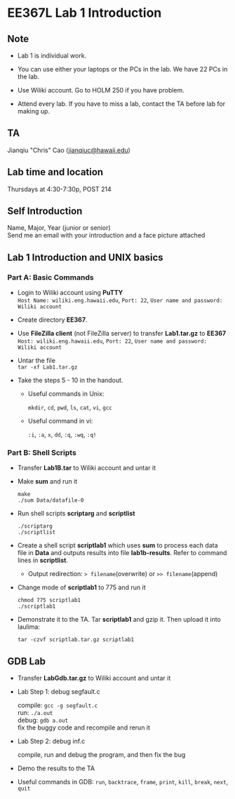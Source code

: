 # EE367L Lab 1 Introduction
## Note

  - Lab 1 is individual work.
  
  - You can use either your laptops or the PCs in the lab. We have 22 PCs in the lab.
  
  - Use Wiliki account. Go to HOLM 250 if you have problem.
  
  - Attend every lab. If you have to miss a lab, contact the TA before lab for making up.



## TA

  Jianqiu "Chris" Cao (jianqiuc@hawaii.edu)
## Lab time and location
  Thursdays at 4:30-7:30p, POST 214
## Self Introduction
  Name, Major, Year (junior or senior)  
  Send me an email with your introduction and a face picture attached


## Lab 1 Introduction and UNIX basics
### Part A: Basic Commands

- Login to Wiliki account using **PuTTY**  
  `Host Name: wiliki.eng.hawaii.edu`, `Port: 22`, `User name and password: Wiliki account`

- Create directory **EE367**. 

- Use **FileZilla client** (not FileZilla server) to transfer **Lab1.tar.gz** to **EE367**  
  `Host: wiliki.eng.hawaii.edu`, `Port: 22`, `User name and password: Wiliki account`

- Untar the file  
  `tar -xf Lab1.tar.gz`

- Take the steps 5 - 10 in the handout. 

  - Useful commands in Unix:

    `mkdir`, `cd`, `pwd`, `ls`, `cat`, `vi`, `gcc`

  - Useful command in vi:

    `:i`, `:a`, `x`, `dd`, `:q`, `:wq`, `:q!`




### Part B: Shell Scripts

- Transfer **Lab1B.tar** to Wiliki account and untar it

- Make **sum** and run it

  `make`  
  `./sum Data/datafile-0`

- Run shell scripts **scriptarg** and **scriptlist**

  `./scriptarg`  
  `./scriptlist`

- Create a shell script **scriptlab1** which uses **sum** to process each data file in **Data** and outputs results into file **lab1b-results**. Refer to command lines in **scriptlist**.

  - Output redirection: `> filename`(overwrite) or `>> filename`(append)

- Change mode of  **scriptlab1** to 775 and run it

  `chmod 775 scriptlab1`  
  `./scriptlab1`

- Demonstrate it to the TA. Tar **scriptlab1** and gzip it. Then upload it into laulima:

  `tar -czvf scriptlab.tar.gz scriptlab1`


## GDB Lab
- Transfer **LabGdb.tar.gz** to Wiliki account and untar it

- Lab Step 1: debug segfault.c

  compile: `gcc -g segfault.c`  
  run: `./a.out`  
  debug: `gdb a.out`  
  fix the buggy code and recompile and rerun it
  
- Lab Step 2: debug inf.c

  compile, run and debug the program, and then fix the bug
  
- Demo the results to the TA
  
- Useful commands in GDB:
  `run`, `backtrace`, `frame`, `print`, `kill`, `break`, `next`, `quit`




